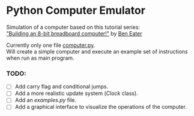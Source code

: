 # Python Computer Emulator

Simulation of a computer based on this tutorial series:<br>
["Building an 8-bit breadboard computer!"](https://www.youtube.com/playlist?list=PLowKtXNTBypGqImE405J2565dvjafglHU)
by [Ben Eater](https://www.youtube.com/user/eaterbc)

Currently only one file
[computer.py](computer.py).<br>
Will create a simple computer and
execute an example set of instructions when run as main program.

### TODO:
- [ ] Add carry flag and conditional jumps.
- [ ] Add a more realistic update system (*Clock* class).
- [ ] Add an *examples.py* file.
- [ ] Add a graphical interface to visualize the operations of the computer.
